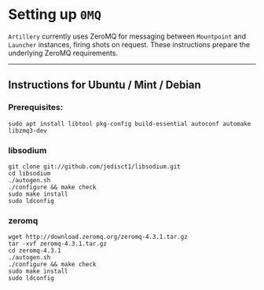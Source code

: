 # Setting up `0MQ`

`Artillery` currently uses ZeroMQ for messaging between `Mountpoint` and `Launcher` instances,
firing shots on request. These instructions prepare the underlying ZeroMQ requirements.

---

## Instructions for Ubuntu / Mint / Debian

### Prerequisites:

```
sudo apt install libtool pkg-config build-essential autoconf automake libzmq3-dev
```

### libsodium

```
git clone git://github.com/jedisct1/libsodium.git
cd libsodium
./autogen.sh
./configure && make check
sudo make install
sudo ldconfig
```

### zeromq

```
wget http://download.zeromq.org/zeromq-4.3.1.tar.gz
tar -xvf zeromq-4.3.1.tar.gz
cd zeromq-4.3.1
./autogen.sh
./configure && make check
sudo make install
sudo ldconfig
```